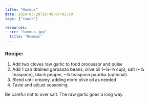 ```yaml
---
title: "Hummus"
date: 2020-03-28T10:45:07+01:00
tags: ["snack"]

resources:
- src: "hummus.jpg"
  title: "Hummus"
---
```


### Recipe:

1. Add two cloves raw garlic to food processor and pulse
2. Add 1 can drained garbanzo beans, olive oil (~¼–½ cup), salt (~¼ teaspoon), black pepper, ~¼ teaspoon paprika (optional).
3. Blend until creamy, adding more olive oil as needed
4. Taste and adjust seasoning

Be careful not to over salt. The raw garlic goes a long way.
